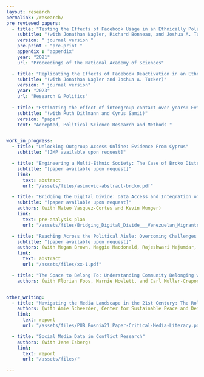 ```yaml
---
layout: research
permalink: /research/
pre_reviewed_papers:
  - title: "Testing the Effects of Facebook Usage in an Ethnically Polarized Setting"
    subtitle: "(with Jonathan Nagler, Richard Bonneau, and Joshua A. Tucker)"
    version: " journal version "
    pre-print : "pre-print "
    appendix : "appendix"
    year: "2021"
    url: "Proceedings of the National Academy of Sciences"

  - title: "Replicating the Effects of Facebook Deactivation in an Ethnically Polarized Setting"
    subtitle: "(with Jonathan Nagler and Joshua A. Tucker)"
    version: " journal version"
    year: "2023"
    url: "Research & Politics"
    
  - title: "Estimating the effect of intergroup contact over years: Evidence from a youth program in Israel"
    subtitle: "(with Ruth Ditlmann and Cyrus Samii)"
    version: "paper"
    text: "Accepted, Political Science Research and Methods "


work_in_progress:
  - title: "Unlocking Outgroup Access Online: Evidence From Cyprus"
    subtitle: "[JMP available upon request]"

  - title: "Engineering a Multi-Ethnic Society: The Case of Brcko District"
    subtitle: "[paper available upon request]"
    link:
      text: abstract
      url: "/assets/files/asimovic-abstract-brcko.pdf"

  - title: "Bridging the Digital Divide: Data Access and Integration of Venezuelan Migrants in Colombia"
    subtitle: "[paper available upon request]"
    authors: (with Mateo Vasquez-Cortes and Kevin Munger) 
    link:
      text: pre-analysis plan
      url: "/assets/files/Bridging_Digital_Divide___Venezuelan_Migrants_in_Colombia-8.pdf"

  - title: "Reaching Across the Political Aisle: Overcoming Challenges in Using Social Media for Recruiting Politically Diverse Respondents"
    subtitle: "[paper available upon request]"
    authors: (with Megan Brown, Maggie Macdonald, Rajeshwari Majumdar, Lena Song)
    link:
      text: abstract
      url: "/assets/files/xx-1.pdf"

  - title: "The Space to Belong To: Understanding Community Belonging within Multi-Ethnic Settings"
    authors: (with Florian Foos, Marnie Howlett, and Carl Muller-Crepon)


other_writing:
  - title: "Navigating the Media Landscape in the 21st Century: The Role of Critical Media Literacy in Bosnia and Herzegovina"
    authors: (with Amie Scheerder, Center for Sustainable Peace and Democratic Development)
    link:
      text: report
      url: "/assets/files/PUB_Bosnia21_Paper-Critical-Media-Literacy.pdf"

  - title: "Social Media Data in Conflict Research"
    authors: (with Jane Esberg) 
    link:
      text: report
      url: "/assets/files/"

---
```

